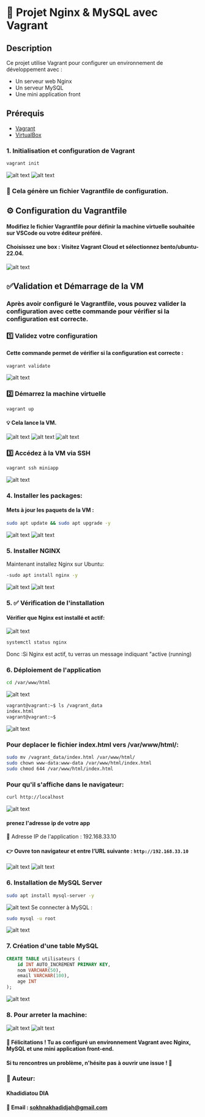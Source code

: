 # 🚀 Projet Nginx & MySQL avec Vagrant
## Description
Ce projet utilise Vagrant pour configurer un environnement de développement avec :
- Un serveur web Nginx
- Un serveur MySQL
- Une mini application front
## Prérequis
- [Vagrant](https://www.vagrantup.com/downloads)
- [VirtualBox](https://www.virtualbox.org/wiki/Downloads)

### 1. Initialisation et configuration de Vagrant
```sh
vagrant init
```
![alt text](image.png)
![alt text](image-3.png)
### 📝 Cela génère un fichier Vagrantfile de configuration.

## ⚙ Configuration du Vagrantfile
#### Modifiez le fichier Vagrantfile pour définir la machine virtuelle souhaitée sur VSCode ou votre éditeur préféré. <br>
#### Choisissez une box : Visitez Vagrant Cloud et sélectionnez bento/ubuntu-22.04.
![alt text](image-1.png)

## ✅Validation et Démarrage de la VM
<h3> Après avoir configuré le Vagrantfile, vous pouvez valider la configuration avec cette commande pour vérifier si la configuration est correcte. </h3> 

### 1️⃣ Validez votre configuration
#### Cette commande permet de vérifier si la configuration est correcte :
```sh
vagrant validate
```
![alt text](image-2.png)

### 2️⃣ Démarrez la machine virtuelle
```sh
vagrant up
```
#### 💡 Cela lance la VM.
![alt text](image-7.png)
![alt text](image-8.png)
![alt text](image-9.png)

### 3️⃣ Accédez à la VM via SSH
```sh
vagrant ssh miniapp
```
![alt text](image-10.png)


### 4. Installer les packages: 
#### Mets à jour les paquets de la VM :
```sh
sudo apt update && sudo apt upgrade -y
```
![alt text](image-11.png)
![alt text](image-12.png)
### 5. Installer NGINX
Maintenant installez Nginx sur Ubuntu:
```sh
-sudo apt install nginx -y
```
![alt text](image-13.png)
![alt text](image-14.png)

### 5. ✅ Vérification de l'installation
#### Vérifier que Nginx est installé et actif:
![alt text](image-15.png)
```sh
systemctl status nginx
```
Donc :Si Nginx est actif, tu verras un message indiquant "active (running)

### 6. Déploiement de l'application
```sh
cd /var/www/html
```
![alt text](image-16.png)
```sh
vagrant@vagrant:~$ ls /vagrant_data
index.html
vagrant@vagrant:~$
```
![alt text](image-17.png)

### Pour deplacer le fichier index.html vers /var/www/html/:
```sh
sudo mv /vagrant_data/index.html /var/www/html/
sudo chown www-data:www-data /var/www/html/index.html
sudo chmod 644 /var/www/html/index.html
```
### Pour qu'il s'affiche dans le navigateur: 
```sh
curl http://localhost
```
![alt text](image-18.png)

#### prenez l'adresse ip de votre app
📌 Adresse IP de l'application : 192.168.33.10


#### 👉 Ouvre ton navigateur et entre l’URL suivante : `http://192.168.33.10`
![alt text](image-19.png)
![alt text](image-25.png)

### 6. Installation de MySQL Server
```sh
sudo apt install mysql-server -y
```
![alt text](image-20.png)
Se connecter à MySQL :
````sh
sudo mysql -u root
````
![alt text](image-21.png)

### 7. Création d'une table MySQL
```sql
CREATE TABLE utilisateurs (
    id INT AUTO_INCREMENT PRIMARY KEY,
    nom VARCHAR(50),
    email VARCHAR(100),
    age INT
);
```
![alt text](image-22.png)

### 8. Pour arreter la machine:
![alt text](image-26.png)
![alt text](image-27.png)


#### 🚀 Félicitations ! Tu as configuré un environnement Vagrant avec Nginx, MySQL et une mini application front-end.
#### Si tu rencontres un problème, n'hésite pas à ouvrir une issue ! 🚀
### 👤 Auteur:
#### Khadidiatou DIA
#### 📧 Email : sokhnakhadidjah@gmail.com